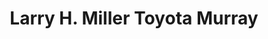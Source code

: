 ---
title: "Larry H. Miller Toyota Murray"
url: /murray/larry-h-miller-toyota-murray/
shop: Autohaus
---